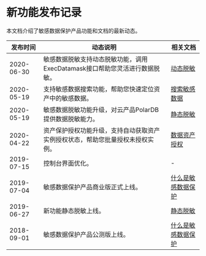 # 新功能发布记录

本文档介绍了敏感数据保护产品功能和文档的最新动态。

|发布时间|动态说明|相关文档|
|----|----|----|
|2020-06-30|敏感数据脱敏支持动态脱敏功能，调用ExecDatamask接口帮助您灵活进行数据脱敏。|[动态脱敏](/intl.zh-CN/用户指南/敏感数据脱敏/动态脱敏.md)|
|2020-05-19|支持敏感数据搜索功能，帮助您快速定位资产中的敏感数据。|[搜索敏感数据](/intl.zh-CN/用户指南/敏感数据识别/搜索敏感数据.md)|
|2020-05-19|敏感数据脱敏功能升级，对云产品PolarDB提供数据脱敏能力。|[静态脱敏](/intl.zh-CN/用户指南/敏感数据脱敏/静态脱敏.md)|
|2020-04-22|资产保护授权功能升级，支持自动获取资产实例授权状态，帮助您批量授权未授权实例。|[数据资产授权](/intl.zh-CN/用户指南/数据资产授权.md)|
|2019-07-15|控制台界面优化。|-|
|2019-07-04|敏感数据保护产品商业版正式上线。|[什么是敏感数据保护](/intl.zh-CN/产品简介/什么是敏感数据保护.md)|
|2019-06-27|新功能静态脱敏上线。|[静态脱敏](/intl.zh-CN/用户指南/敏感数据脱敏/静态脱敏.md)|
|2018-09-01|敏感数据保护产品公测版上线。|[什么是敏感数据保护](/intl.zh-CN/产品简介/什么是敏感数据保护.md)|

